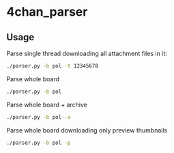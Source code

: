 # 4chan_parser

## Usage

Parse single thread downloading all attachment files in it:
```bash
./parser.py -b pol -t 12345678
```

Parse whole board
```bash
./parser.py -b pol
```

Parse whole board + archive
```bash
./parser.py -b pol -a
```

Parse whole board downloading only preview thumbnails
```bash
./parser.py -b pol -p
```
